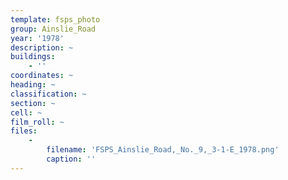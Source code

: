 ```yaml
---
template: fsps_photo
group: Ainslie_Road
year: '1978'
description: ~
buildings:
    - ''
coordinates: ~
heading: ~
classification: ~
section: ~
cell: ~
film_roll: ~
files:
    -
        filename: 'FSPS_Ainslie_Road,_No._9,_3-1-E_1978.png'
        caption: ''
---
```

